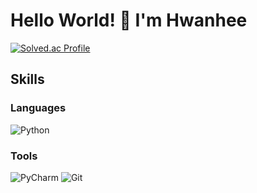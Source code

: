 # Hello World! 👋 I'm Hwanhee

[![Solved.ac Profile](http://mazassumnida.wtf/api/v2/generate_badge?boj=hwanheejung)](https://solved.ac/hwanheejung/)

## Skills
### Languages
![Python](https://img.shields.io/badge/Python-3776AB.svg?&style=for-the-badge&logo=Python&logoColor=white)

### Tools
![PyCharm](https://img.shields.io/badge/PyCharm-000000.svg?&style=for-the-badge&logo=Python&logoColor=white)
![Git](https://img.shields.io/badge/Git-F05032.svg?&style=for-the-badge&logo=Python&logoColor=white)




